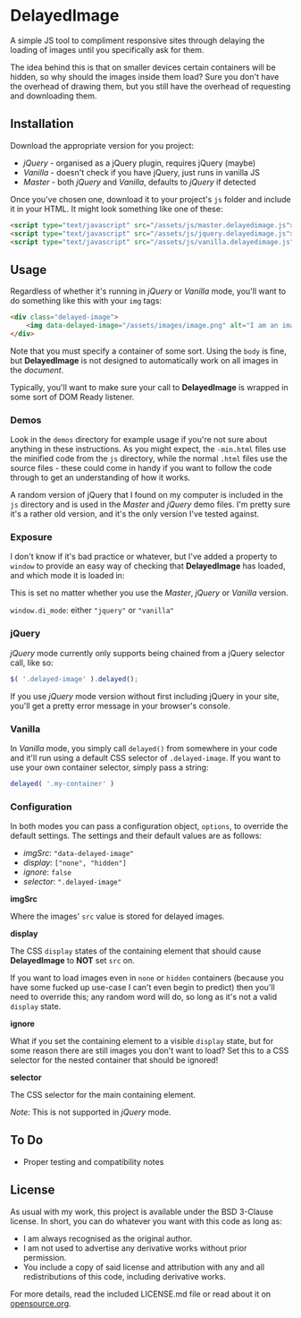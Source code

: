 DelayedImage
============

A simple JS tool to compliment responsive sites through delaying the loading of images until you specifically ask for them.

The idea behind this is that on smaller devices certain containers will be hidden, so why should the images inside them load? Sure you don't have the overhead of drawing them, but you still have the overhead of requesting and downloading them.

## Installation ##

Download the appropriate version for you project:

* *jQuery* - organised as a jQuery plugin, requires jQuery (maybe)
* *Vanilla* - doesn't check if you have jQuery, just runs in vanilla JS
* *Master* - both *jQuery* and *Vanilla*, defaults to *jQuery* if detected

Once you've chosen one, download it to your project's `js` folder and include it in your HTML. It might look something like one of these:

```html
<script type="text/javascript" src="/assets/js/master.delayedimage.js"></script>
<script type="text/javascript" src="/assets/js/jquery.delayedimage.js"></script>
<script type="text/javascript" src="/assets/js/vanilla.delayedimage.js"></script>
```

## Usage ##

Regardless of whether it's running in *jQuery* or *Vanilla* mode, you'll want to do something like this with your `img` tags:

```html
<div class="delayed-image">
    <img data-delayed-image="/assets/images/image.png" alt="I am an image!" width="100%" />
</div>
```

Note that you must specify a container of some sort. Using the `body` is fine, but __DelayedImage__ is not designed to automatically work on all images in the *document*.

Typically, you'll want to make sure your call to __DelayedImage__ is wrapped in some sort of DOM Ready listener.

### Demos ###

Look in the `demos` directory for example usage if you're not sure about anything in these instructions. As you might expect, the `-min.html` files use the minified code from the `js` directory, while the normal `.html` files use the source files - these could come in handy if you want to follow the code through to get an understanding of how it works.

A random version of jQuery that I found on my computer is included in the `js` directory and is used in the *Master* and *jQuery* demo files. I'm pretty sure it's a rather old version, and it's the only version I've tested against.

### Exposure ###

I don't know if it's bad practice or whatever, but I've added a property to `window` to provide an easy way of checking that __DelayedImage__ has loaded, and which mode it is loaded in:

This is set no matter whether you use the *Master*, *jQuery* or *Vanilla* version.

`window.di_mode`: either `"jquery"` or `"vanilla"`

### jQuery ###

*jQuery* mode currently only supports being chained from a jQuery selector call, like so:

```js
$( '.delayed-image' ).delayed();
```
If you use *jQuery* mode version without first including jQuery in your site, you'll get a pretty error message in your browser's console.

### Vanilla ###

In *Vanilla* mode, you simply call `delayed()` from somewhere in your code and it'll run using a default CSS selector of `.delayed-image`. If you want to use your own container selector, simply pass a string:

```js
delayed( '.my-container' )
```

### Configuration ###

In both modes you can pass a configuration object, `options`, to override the default settings. The settings and their default values are as follows:

* *imgSrc*: `"data-delayed-image"`
* *display*: `["none", "hidden"]`
* *ignore*: `false`
* *selector*: `".delayed-image"`

__imgSrc__

Where the images' `src` value is stored for delayed images.

__display__

The CSS `display` states of the containing element that should cause __DelayedImage__ to __NOT__ set `src` on.

If you want to load images even in `none` or `hidden` containers (because you have some fucked up use-case I can't even begin to predict) then you'll need to override this; any random word will do, so long as it's not a valid `display` state.

__ignore__

What if you set the containing element to a visible `display` state, but for some reason there are still images you don't want to load? Set this to a CSS selector for the nested container that should be ignored!

__selector__

The CSS selector for the main containing element.

*Note:* This is not supported in *jQuery* mode.

## To Do ##

* Proper testing and compatibility notes

## License ##

As usual with my work, this project is available under the BSD 3-Clause license. In short, you can do whatever you want with this code as long as:

* I am always recognised as the original author.
* I am not used to advertise any derivative works without prior permission.
* You include a copy of said license and attribution with any and all redistributions of this code, including derivative works.

For more details, read the included LICENSE.md file or read about it on [opensource.org](http://opensource.org/licenses/BSD-3-Clause).